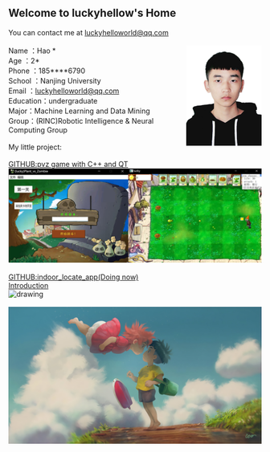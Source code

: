 ## Welcome to luckyhellow's Home

You can contact me at [luckyhelloworld@qq.com](luckyhelloworld@qq.com)\
\
<img src="pic.png" alt="drawing" align='right' width="150"/>
Name  ：Hao \*\
Age     ：2\*\
Phone ：185****6790\
School   ：Nanjing University\
Email  ：luckyhelloworld@qq.com\
Education：undergraduate\
Major：Machine Learning and Data Mining\
Group：(RINC)Robotic Intelligence & Neural Computing Group\
\
My little project:\
\
[GITHUB:pvz game with C++ and QT](https://github.com/luckyhellow/PVZ_QT)\
<img src="PVZ.png" alt="drawing" width="600"/>\
\
[GITHUB:indoor_locate_app(Doing now)](https://github.com/luckyhellow/loc_project)\
[Introduction](https://kwwi5a2ur5.feishu.cn/docs/doccndqccTci2ixbNmX3CWAfNKh)\
<img src="loc.png" alt="drawing" width="400"/>\
\
![pic1](pic1.jpg)
